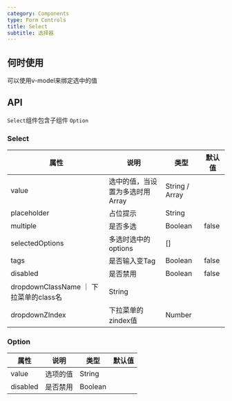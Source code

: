 ```yaml
---
category: Components
type: Form Controls
title: Select
subtitle: 选择器
---
```



## 何时使用
可以使用v-model来绑定选中的值

## API
`Select`组件包含子组件 `Option`

### Select

属性 | 说明 | 类型 | 默认值
-----|-----|-----|------
value | 选中的值，当设置为多选时用Array | String / Array | |
placeholder | 占位提示 | String | |
multiple | 是否多选 | Boolean |  false |
selectedOptions | 多选时选中的options | [] |
tags | 是否输入变Tag | Boolean | false |
disabled | 是否禁用 | Boolean | false |
dropdownClassName ｜ 下拉菜单的class名 | String | |
dropdownZIndex | 下拉菜单的zindex值 | Number | |

### Option
属性 | 说明 | 类型 | 默认值
-----|-----|-----|------
value | 选项的值 | String | |
disabled | 是否禁用 | Boolean | |


